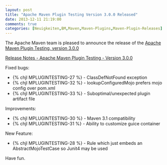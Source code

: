 ```yaml
---
layout: post
title: "Apache Maven Plugin Testing Version 3.0.0 Released"
date: 2013-12-11 21:19:00
comments: true
categories: [Neuigkeiten,BM,Maven,Maven-Plugins,Maven-Plugin-Releases]
---
```

The Apache Maven team is pleased to announce the release of the 
[Apache Maven Plugin Testing, version 3.0.0](http://maven.apache.org/plugin-testing/)


<!-- more -->

[Release Notes - Apache Maven Plugin Testing - Version 3.0.0](http://jira.codehaus.org/secure/ReleaseNote.jspa?projectId=11740&version=18839)

Fixed bugs:

 * {% chjl MPLUGINTESTING-27 %} - ClassDefNotFound exception
 * {% chjl MPLUGINTESTING-32 %} - lookupConfiguredMojo prefers mojo config over pom.xml
 * {% chjl MPLUGINTESTING-33 %} - Suboptimal/unexpected plugin artifact file

Improvements:

 * {% chjl MPLUGINTESTING-30 %} - Maven 3.1 compatibility
 * {% chjl MPLUGINTESTING-31 %} - Ability to customize guice container

New Feature:

 * {% chjl MPLUGINTESTING-28 %} - Rule which just embeds an AbstractMojoTestCase so Junit4 may be used


Have fun.
